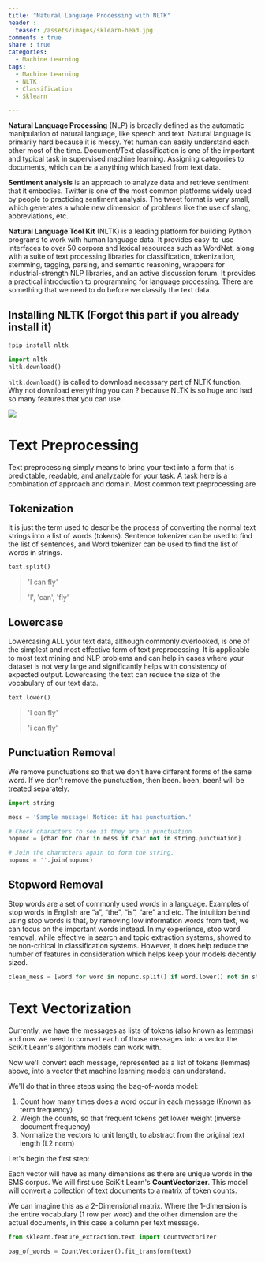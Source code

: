 ```yaml
---
title: "Natural Language Processing with NLTK"
header :
  teaser: /assets/images/sklearn-head.jpg
comments : true
share : true
categories:
  - Machine Learning
tags:
  - Machine Learning
  - NLTK
  - Classification
  - Sklearn

---
```


**Natural Language Processing** (NLP)  is broadly defined as the automatic manipulation of natural language, like speech and text. Natural language is primarily hard because it is messy. Yet human can easily understand each other most of the time. Document/Text classification is one of the important and typical task in supervised machine learning. Assigning categories to documents, which can be a anything which based from text data.

**Sentiment analysis** is an approach to analyze data and retrieve sentiment that it embodies. Twitter is one of the most common platforms widely used by people to practicing sentiment analysis. The tweet format is very small, which generates a whole new dimension of problems like the use of slang, abbreviations, etc.  

**Natural Language Tool Kit** (NLTK) is a leading platform for building Python programs to work with human language data. It provides easy-to-use interfaces to over 50 corpora and lexical resources such as WordNet, along with a suite of text processing libraries for classification, tokenization, stemming, tagging, parsing, and semantic reasoning, wrappers for industrial-strength NLP libraries, and an active discussion forum. It provides a practical introduction to programming for language processing. There are something that we need to do before we classify the text data.

## Installing NLTK (Forgot this part if you already install it)

```python
!pip install nltk

import nltk 
nltk.download() 
```

`nltk.download()` is called to download necessary part of NLTK function. Why not download everything you can ? because NLTK is so huge and had so many features that you can use.

![](https://i.ibb.co/kBrSN2J/2020-11-27-12-40-00-NLTK-Downloader.jpg)

# Text Preprocessing

Text preprocessing simply means to bring your text into a form that is predictable, readable, and analyzable for your task. A task here is a combination of approach and domain. Most common text preprocessing are 

## Tokenization

It is just the term used to describe the process of converting the normal text strings into a list of words (tokens). Sentence tokenizer can be used to find the list of sentences, and Word tokenizer can be used to find the list of words in strings.

```python
text.split()
```

> 'I can fly'
>
> 'I', 'can', 'fly'

## Lowercase

Lowercasing ALL your text data, although commonly overlooked, is one of the simplest and most effective form of text preprocessing. It is applicable to most text mining and NLP problems and can help in cases where your dataset is not very large and significantly helps with consistency of expected output. Lowercasing the text can reduce the size of the vocabulary of our text data.

```python
text.lower()
```

>'I can fly'
>
>'i can fly'

## Punctuation Removal

We remove punctuations so that we don’t have different forms of the same word. If we don’t remove the punctuation, then been. been, been! will be treated separately.

```python
import string

mess = 'Sample message! Notice: it has punctuation.'

# Check characters to see if they are in punctuation
nopunc = [char for char in mess if char not in string.punctuation]

# Join the characters again to form the string.
nopunc = ''.join(nopunc)
```

## Stopword Removal

Stop words are a set of commonly used words in a language. Examples of stop words in English are “a”, “the”, “is”, “are” and etc. The intuition behind using stop words is that, by removing low information words from text, we can focus on the important words instead. In my experience, stop word removal, while effective in search and topic extraction systems, showed to be non-critical in classification systems. However, it does help reduce the number of features in consideration which helps keep your models decently sized.

```python
clean_mess = [word for word in nopunc.split() if word.lower() not in stopwords.words('english')]
```

# Text Vectorization

Currently, we have the messages as lists of tokens (also known as [lemmas](http://nlp.stanford.edu/IR-book/html/htmledition/stemming-and-lemmatization-1.html)) and now we need to convert each of those messages into a vector the SciKit Learn's algorithm models can work with.

Now we'll convert each message, represented as a list of tokens (lemmas) above, into a vector that machine learning models can understand.

We'll do that in three steps using the bag-of-words model:

1. Count how many times does a word occur in each message (Known as term frequency)
2. Weigh the counts, so that frequent tokens get lower weight (inverse document frequency)
3. Normalize the vectors to unit length, to abstract from the original text length (L2 norm)

Let's begin the first step:

Each vector will have as many dimensions as there are unique words in the SMS corpus. We will first use SciKit Learn's **CountVectorizer**. This model will convert a collection of text documents to a matrix of token counts.

We can imagine this as a 2-Dimensional matrix. Where the 1-dimension is the entire vocabulary (1 row per word) and the other dimension are the actual documents, in this case a column per text message. 

```python
from sklearn.feature_extraction.text import CountVectorizer

bag_of_words = CountVectorizer().fit_transform(text)
```

